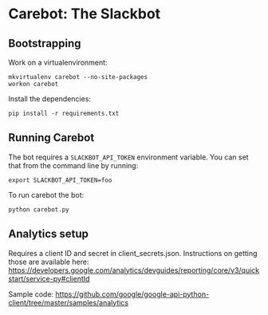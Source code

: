 # Carebot: The Slackbot

## Bootstrapping

Work on a virtualenvironment:

```
mkvirtualenv carebot --no-site-packages
workon carebot
```

Install the dependencies:

```
pip install -r requirements.txt
```

## Running Carebot

The bot requires a `SLACKBOT_API_TOKEN` environment variable.
You can set that from the command line by running:

```
export SLACKBOT_API_TOKEN=foo
```

To run carebot the bot:

```
python carebot.py
```

## Analytics setup

Requires a client ID and secret in client_secrets.json.
Instructions on getting those are available here:
https://developers.google.com/analytics/devguides/reporting/core/v3/quickstart/service-py#clientId

Sample code:
https://github.com/google/google-api-python-client/tree/master/samples/analytics
